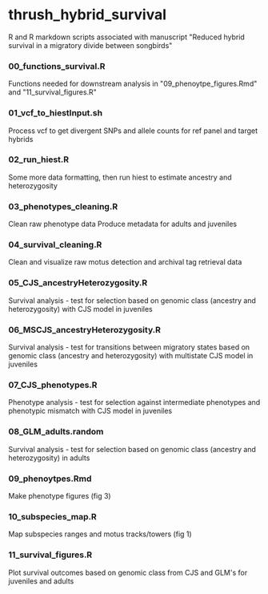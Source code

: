 # thrush_hybrid_survival

R and R markdown scripts associated with manuscript "Reduced hybrid survival in a migratory divide between songbirds"

### 00_functions_survival.R

Functions needed for downstream analysis in "09_phenoytpe_figures.Rmd" and "11_survival_figures.R"

### 01_vcf_to_hiestInput.sh

Process vcf to get divergent SNPs and allele counts for ref panel and target hybrids

### 02_run_hiest.R

Some more data formatting, then run hiest to estimate ancestry and heterozygosity

### 03_phenotypes_cleaning.R

Clean raw phenotype data
Produce metadata for adults and juveniles

### 04_survival_cleaning.R

Clean and visualize raw motus detection and archival tag retrieval data

### 05_CJS_ancestryHeterozygosity.R

Survival analysis - test for selection based on genomic class (ancestry and heterozygosity) with CJS model in juveniles

### 06_MSCJS_ancestryHeterozygosity.R

Survival analysis - test for transitions between migratory states based on genomic class (ancestry and heterozygosity) with multistate CJS model in juveniles

### 07_CJS_phenotypes.R

Phenotype analysis - test for selection against intermediate phenotypes and phenotypic mismatch with CJS model in juveniles

### 08_GLM_adults.random

Survival analysis - test for selection based on genomic class (ancestry and heterozygosity) in adults

### 09_phenoytpes.Rmd

Make phenotype figures (fig 3)

### 10_subspecies_map.R

Map subspecies ranges and motus tracks/towers (fig 1)

### 11_survival_figures.R

Plot survival outcomes based on genomic class from CJS and GLM's for juveniles and adults